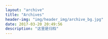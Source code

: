 ```yaml
---
layout: "archive"
title: "Archives"
header-img: "img/header_img/archive_bg.jpg"
date: 2017-03-20 20:49:56
description: "这里是归档"
---
```

